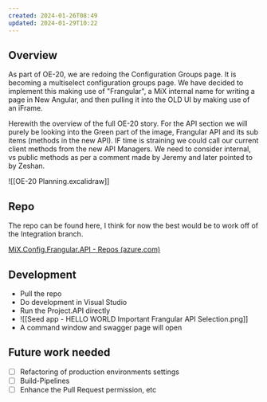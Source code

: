 ```yaml
---
created: 2024-01-26T08:49
updated: 2024-01-29T10:22
---
```

## Overview

As part of OE-20, we are redoing the Configuration Groups page. It is becoming a multiselect configuration groups page. We have decided to implement this making use of "Frangular", a MiX internal name for writing a page in New Angular, and then pulling it into the OLD UI by making use of an iFrame.

Herewith the overview of the full OE-20 story.
For the API section we will purely be looking into the Green part of the image, Frangular API and its sub items (methods in the new API). IF time is straining we could call our current client methods from the new API Managers. We need to consider internal, vs public methods as per a comment made by Jeremy and later pointed to by Zeshan.

![[OE-20 Planning.excalidraw]]


## Repo

The repo can be found here, I think for now the best would be to work off of the Integration branch.

[MiX.Config.Frangular.API - Repos (azure.com)](https://dev.azure.com/MiXTelematics/DeviceIntegration/_git/MiX.Config.Frangular.API)

## Development

- Pull the repo
- Do development in Visual Studio
- Run the Project.API directly
- ![[Seed app - HELLO WORLD Important Frangular API Selection.png]]
- A command window and swagger page will open

## Future work needed

- [ ] Refactoring of production environments settings
- [ ] Build-Pipelines
- [ ] Enhance the Pull Request permission, etc